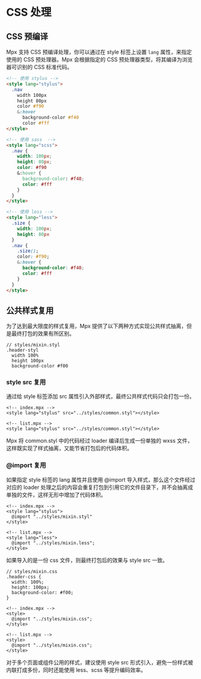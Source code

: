 # CSS 处理

## CSS 预编译

Mpx 支持 CSS 预编译处理，你可以通过在 style 标签上设置 `lang` 属性，来指定使用的 CSS 预处理器。Mpx 会根据指定的 CSS 预处理器类型，将其编译为浏览器可识别的 CSS 标准代码。

```html
<!-- 使用 stylus -->
<style lang="stylus">
  .nav
    width 100px
    height 80px
    color #f90
    &:hover
      background-color #f40
      color #fff
</style>
```
```html
<!-- 使用 sass  -->
<style lang="scss">
  .nav {
    width: 100px;
    height: 80px;
    color: #f90
    &:hover {
      background-color: #f40;
      color: #fff
    }
  }
</style>
```
```html
<!-- 使用 less -->
<style lang="less">
  .size {
    width: 100px;
    height: 80px
  }
  .nav {
    .size();
    color: #f90;
    &:hover {
      background-color: #f40;
      color: #fff
    }
  }
</style>

```

## 公共样式复用

为了达到最大限度的样式复用，Mpx 提供了以下两种方式实现公共样式抽离，但是最终打包的效果有所区别。

``` styl
// styles/mixin.styl
.header-styl
  width 100%
  height 100px
  background-color #f00
```

### style src 复用

通过给 style 标签添加 src 属性引入外部样式，最终公共样式代码只会打包一份。

``` template
<!-- index.mpx -->
<style lang="stylus" src="../styles/common.styl"></style>
```

``` template
<!-- list.mpx -->
<style lang="stylus" src="../styles/common.styl"></style>
```

Mpx 将 common.styl 中的代码经过 loader 编译后生成一份单独的 wxss 文件，这样既实现了样式抽离，又能节省打包后的代码体积。

### @import 复用

如果指定 style 标签的 lang 属性并且使用 @import 导入样式，那么这个文件经过对应的 loader 处理之后的内容会重复打包到引用它的文件目录下，并不会抽离成单独的文件，这样无形中增加了代码体积。

``` template
<!-- index.mpx -->
<style lang="stylus">
  @import "../styles/mixin.styl"
</style>
```

``` template
<!-- list.mpx -->
<style lang="less">
  @import "../styles/mixin.less";
</style>
```

如果导入的是一份 css 文件，则最终打包后的效果与 style src 一致。

``` styl
// styles/mixin.css
.header-css {
  width: 100%;
  height: 100px;
  background-color: #f00;
}
```

``` template
<!-- index.mpx -->
<style>
  @import "../styles/mixin.css";
</style>
```

``` template
<!-- list.mpx -->
<style>
  @import "../styles/mixin.css";
</style>
```

对于多个页面或组件公用的样式，建议使用 style src 形式引入，避免一份样式被内联打成多份，同时还能使用 less、scss 等提升编码效率。
